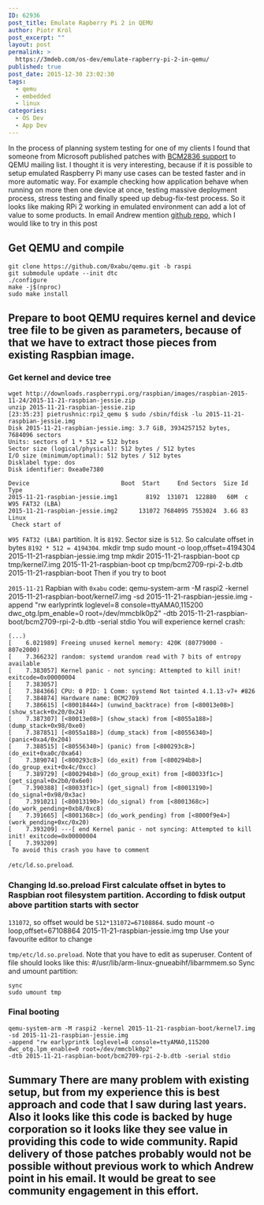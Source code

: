 ```yaml
---
ID: 62936
post_title: Emulate Rapberry Pi 2 in QEMU
author: Piotr Król
post_excerpt: ""
layout: post
permalink: >
  https://3mdeb.com/os-dev/emulate-rapberry-pi-2-in-qemu/
published: true
post_date: 2015-12-30 23:02:30
tags:
  - qemu
  - embedded
  - linux
categories:
  - OS Dev
  - App Dev
---
```

In the process of planning system testing for one of my clients I found that someone from Microsoft published patches with [BCM2836 support][1] to QEMU mailing list. I thought it is very interesting, because if it is possible to setup emulated Raspberry Pi many use cases can be tested faster and in more automatic way. For example checking how application behave when running on more then one device at once, testing massive deployment process, stress testing and finally speed up debug-fix-test process. So it looks like making RPi 2 working in emulated environment can add a lot of value to some products. In email Andrew mention [github repo][2], which I would like to try in this post 
## Get QEMU and compile

    git clone https://github.com/0xabu/qemu.git -b raspi
    git submodule update --init dtc
    ./configure
    make -j$(nproc)
    sudo make install
    

## Prepare to boot QEMU requires kernel and device tree file to be given as parameters, because of that we have to extract those pieces from existing Raspbian image. 

### Get kernel and device tree

    wget http://downloads.raspberrypi.org/raspbian/images/raspbian-2015-11-24/2015-11-21-raspbian-jessie.zip
    unzip 2015-11-21-raspbian-jessie.zip
    [23:35:23] pietrushnic:rpi2_qemu $ sudo /sbin/fdisk -lu 2015-11-21-raspbian-jessie.img 
    Disk 2015-11-21-raspbian-jessie.img: 3.7 GiB, 3934257152 bytes, 7684096 sectors
    Units: sectors of 1 * 512 = 512 bytes
    Sector size (logical/physical): 512 bytes / 512 bytes
    I/O size (minimum/optimal): 512 bytes / 512 bytes
    Disklabel type: dos
    Disk identifier: 0xea0e7380
    
    Device                          Boot  Start     End Sectors  Size Id Type
    2015-11-21-raspbian-jessie.img1        8192  131071  122880   60M  c W95 FAT32 (LBA)
    2015-11-21-raspbian-jessie.img2      131072 7684095 7553024  3.6G 83 Linux
     Check start of 

`W95 FAT32 (LBA)` partition. It is `8192`. Sector size is `512`. So calculate offset in bytes `8192 * 512 = 4194304`. 
    mkdir tmp
    sudo mount -o loop,offset=4194304 2015-11-21-raspbian-jessie.img tmp
    mkdir 2015-11-21-raspbian-boot
    cp tmp/kernel7.img 2015-11-21-raspbian-boot
    cp tmp/bcm2709-rpi-2-b.dtb 2015-11-21-raspbian-boot
     Then if you try to boot 

`2015-11-21` Rapbian with `0xabu` code: 
    qemu-system-arm -M raspi2 -kernel 2015-11-21-raspbian-boot/kernel7.img 
    -sd 2015-11-21-raspbian-jessie.img 
    -append "rw earlyprintk loglevel=8 console=ttyAMA0,115200 dwc_otg.lpm_enable=0 root=/dev/mmcblk0p2" 
    -dtb 2015-11-21-raspbian-boot/bcm2709-rpi-2-b.dtb -serial stdio
     You will experience kernel crash: 

    (...)
    [    6.021989] Freeing unused kernel memory: 420K (80779000 - 807e2000)
    [    7.366232] random: systemd urandom read with 7 bits of entropy available
    [    7.383057] Kernel panic - not syncing: Attempted to kill init! exitcode=0x00000004
    [    7.383057] 
    [    7.384366] CPU: 0 PID: 1 Comm: systemd Not tainted 4.1.13-v7+ #826
    [    7.384874] Hardware name: BCM2709
    [    7.386615] [<80018444>] (unwind_backtrace) from [<80013e08>] (show_stack+0x20/0x24)
    [    7.387307] [<80013e08>] (show_stack) from [<8055a188>] (dump_stack+0x98/0xe0)
    [    7.387851] [<8055a188>] (dump_stack) from [<80556340>] (panic+0xa4/0x204)
    [    7.388515] [<80556340>] (panic) from [<800293c8>] (do_exit+0xa0c/0xa64)
    [    7.389074] [<800293c8>] (do_exit) from [<800294b8>] (do_group_exit+0x4c/0xcc)
    [    7.389729] [<800294b8>] (do_group_exit) from [<80033f1c>] (get_signal+0x2b0/0x6e0)
    [    7.390388] [<80033f1c>] (get_signal) from [<80013190>] (do_signal+0x98/0x3ac)
    [    7.391021] [<80013190>] (do_signal) from [<8001368c>] (do_work_pending+0xb8/0xc8)
    [    7.391665] [<8001368c>] (do_work_pending) from [<8000f9e4>] (work_pending+0xc/0x20)
    [    7.393209] ---[ end Kernel panic - not syncing: Attempted to kill init! exitcode=0x00000004
    [    7.393209] 
     To avoid this crash you have to comment 

`/etc/ld.so.preload`. 
### Changing ld.so.preload First calculate offset in bytes to Raspbian root filesystem partition. According to fdisk output above partition starts with sector 

`131072`, so offset would be `512*131072=67108864`. 
    sudo mount -o loop,offset=67108864 2015-11-21-raspbian-jessie.img tmp
     Use your favourite editor to change 

`tmp/etc/ld.so.preload`. Note that you have to edit as superuser. Content of file should looks like this: 
    #/usr/lib/arm-linux-gnueabihf/libarmmem.so
     Sync and umount partition: 

    sync
    sudo umount tmp
    

### Final booting

    qemu-system-arm -M raspi2 -kernel 2015-11-21-raspbian-boot/kernel7.img 
    -sd 2015-11-21-raspbian-jessie.img 
    -append "rw earlyprintk loglevel=8 console=ttyAMA0,115200 dwc_otg.lpm_enable=0 root=/dev/mmcblk0p2" 
    -dtb 2015-11-21-raspbian-boot/bcm2709-rpi-2-b.dtb -serial stdio
    

## Summary There are many problem with existing setup, but from my experience this is best approach and code that I saw during last years. Also it looks like this code is backed by huge corporation so it looks like they see value in providing this code to wide community. Rapid delivery of those patches probably would not be possible without previous work to which Andrew point in his email. It would be great to see community engagement in this effort.

 [1]: https://lists.gnu.org/archive/html/qemu-arm/2015-12/msg00078.html
 [2]: https://github.com/0xabu/qemu
